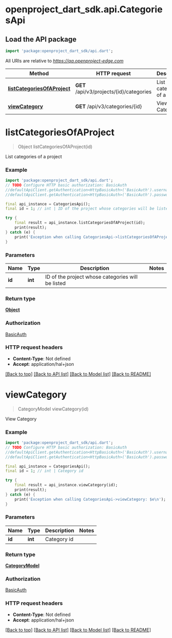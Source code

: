 # openproject_dart_sdk.api.CategoriesApi

## Load the API package
```dart
import 'package:openproject_dart_sdk/api.dart';
```

All URIs are relative to *https://qa.openproject-edge.com*

Method | HTTP request | Description
------------- | ------------- | -------------
[**listCategoriesOfAProject**](CategoriesApi.md#listcategoriesofaproject) | **GET** /api/v3/projects/{id}/categories | List categories of a project
[**viewCategory**](CategoriesApi.md#viewcategory) | **GET** /api/v3/categories/{id} | View Category


# **listCategoriesOfAProject**
> Object listCategoriesOfAProject(id)

List categories of a project



### Example
```dart
import 'package:openproject_dart_sdk/api.dart';
// TODO Configure HTTP basic authorization: BasicAuth
//defaultApiClient.getAuthentication<HttpBasicAuth>('BasicAuth').username = 'YOUR_USERNAME'
//defaultApiClient.getAuthentication<HttpBasicAuth>('BasicAuth').password = 'YOUR_PASSWORD';

final api_instance = CategoriesApi();
final id = 1; // int | ID of the project whose categories will be listed

try {
    final result = api_instance.listCategoriesOfAProject(id);
    print(result);
} catch (e) {
    print('Exception when calling CategoriesApi->listCategoriesOfAProject: $e\n');
}
```

### Parameters

Name | Type | Description  | Notes
------------- | ------------- | ------------- | -------------
 **id** | **int**| ID of the project whose categories will be listed | 

### Return type

[**Object**](Object.md)

### Authorization

[BasicAuth](../README.md#BasicAuth)

### HTTP request headers

 - **Content-Type**: Not defined
 - **Accept**: application/hal+json

[[Back to top]](#) [[Back to API list]](../README.md#documentation-for-api-endpoints) [[Back to Model list]](../README.md#documentation-for-models) [[Back to README]](../README.md)

# **viewCategory**
> CategoryModel viewCategory(id)

View Category



### Example
```dart
import 'package:openproject_dart_sdk/api.dart';
// TODO Configure HTTP basic authorization: BasicAuth
//defaultApiClient.getAuthentication<HttpBasicAuth>('BasicAuth').username = 'YOUR_USERNAME'
//defaultApiClient.getAuthentication<HttpBasicAuth>('BasicAuth').password = 'YOUR_PASSWORD';

final api_instance = CategoriesApi();
final id = 1; // int | Category id

try {
    final result = api_instance.viewCategory(id);
    print(result);
} catch (e) {
    print('Exception when calling CategoriesApi->viewCategory: $e\n');
}
```

### Parameters

Name | Type | Description  | Notes
------------- | ------------- | ------------- | -------------
 **id** | **int**| Category id | 

### Return type

[**CategoryModel**](CategoryModel.md)

### Authorization

[BasicAuth](../README.md#BasicAuth)

### HTTP request headers

 - **Content-Type**: Not defined
 - **Accept**: application/hal+json

[[Back to top]](#) [[Back to API list]](../README.md#documentation-for-api-endpoints) [[Back to Model list]](../README.md#documentation-for-models) [[Back to README]](../README.md)

